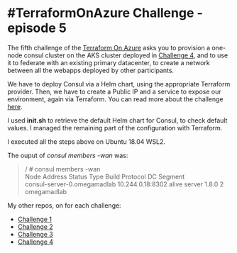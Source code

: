 # #TerraformOnAzure Challenge - episode 5

The fifth challenge of the [Terraform On Azure](https://github.com/Terraform-On-Azure-Workshop/terraform-azure-hashiconf2020) asks you to provision a one-node consul cluster on the AKS cluster deployed in [Challenge 4](https://github.com/OmegaMadLab/TerraformOnAzure-Challenge4), and to use it to federate with an existing primary datacenter, to create a network between all the webapps deployed by other participants.

We have to deploy Consul via a Helm chart, using the appropriate Terraform provider. Then, we have to create a Public IP and a service to expose our environment, again via Terraform.
You can read more about the challenge [here](https://github.com/Terraform-On-Azure-Workshop/terraform-azure-hashiconf2020/blob/main/challenges/challenge5/Readme.md).

I used **init.sh** to retrieve the default Helm chart for Consul, to check default values.
I managed the remaining part of the configuration with Terraform.

I executed all the steps above on Ubuntu 18.04 WSL2.

The ouput of *consul members -wan* was:  
>   / # consul members -wan  
>   Node                  Address           Status  Type    Build       Protocol  DC     Segment  
>   consul-server-0.omegamadlab  10.244.0.18:8302  alive   server  1.8.0  2         omegamadlab  <all>

My other repos, on for each challenge:
+ [Challenge 1](https://github.com/OmegaMadLab/TerraformOnAzure-Challenge1)
+ [Challenge 2](https://github.com/OmegaMadLab/TerraformOnAzure-Challenge2)
+ [Challenge 3](https://github.com/OmegaMadLab/TerraformOnAzure-Challenge3)
+ [Challenge 4](https://github.com/OmegaMadLab/TerraformOnAzure-Challenge4)